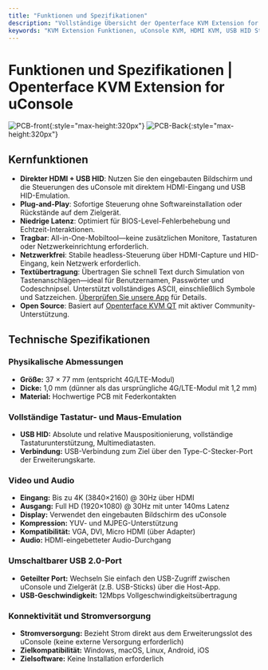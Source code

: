 ```yaml
---
title: "Funktionen und Spezifikationen"
description: "Vollständige Übersicht der Openterface KVM Extension for uConsole: leistungsstarke Funktionen einschließlich direkter HDMI-Eingang, USB HID-Steuerung, perfekter Formfaktor und detaillierte technische Spezifikationen. Alles was Sie über diese tragbare KVM-Lösung wissen müssen."
keywords: "KVM Extension Funktionen, uConsole KVM, HDMI KVM, USB HID Steuerung, tragbare KVM, headless Steuerung, 4G LTE Ersatz, technische Spezifikationen, uConsole Erweiterung"
---
```


# **Funktionen und Spezifikationen** | Openterface KVM Extension for uConsole

![PCB-front](https://assets.openterface.com/images/product/openterface-kvm-uconsole-extension.webp){:style="max-height:320px"}
![PCB-Back](https://assets.openterface.com/images/product/openterface-kvm-uconsole-extension-back.webp){:style="max-height:320px"}

## Kernfunktionen

- **Direkter HDMI + USB HID**: Nutzen Sie den eingebauten Bildschirm und die Steuerungen des uConsole mit direktem HDMI-Eingang und USB HID-Emulation.
- **Plug-and-Play**: Sofortige Steuerung ohne Softwareinstallation oder Rückstände auf dem Zielgerät.
- **Niedrige Latenz**: Optimiert für BIOS-Level-Fehlerbehebung und Echtzeit-Interaktionen.
- **Tragbar**: All-in-One-Mobiltool—keine zusätzlichen Monitore, Tastaturen oder Netzwerkeinrichtung erforderlich.
- **Netzwerkfrei**: Stabile headless-Steuerung über HDMI-Capture und HID-Eingang, kein Netzwerk erforderlich.
- **Textübertragung**: Übertragen Sie schnell Text durch Simulation von Tastenanschlägen—ideal für Benutzernamen, Passwörter und Codeschnipsel. Unterstützt vollständiges ASCII, einschließlich Symbole und Satzzeichen. [Überprüfen Sie unsere App](/app) für Details.
- **Open Source**: Basiert auf [Openterface KVM QT](https://github.com/techxArtisanStudio/openterface_qt) mit aktiver Community-Unterstützung.

## Technische Spezifikationen

### Physikalische Abmessungen

- **Größe:** 37 × 77 mm (entspricht 4G/LTE-Modul)
- **Dicke:** 1,0 mm (dünner als das ursprüngliche 4G/LTE-Modul mit 1,2 mm)
- **Material:** Hochwertige PCB mit Federkontakten

### Vollständige Tastatur- und Maus-Emulation

- **USB HID:** Absolute und relative Mauspositionierung, vollständige Tastaturunterstützung, Multimediatasten.
- **Verbindung:** USB-Verbindung zum Ziel über den Type-C-Stecker-Port der Erweiterungskarte.

### Video und Audio

- **Eingang:** Bis zu 4K (3840×2160) @ 30Hz über HDMI
- **Ausgang:** Full HD (1920×1080) @ 30Hz mit unter 140ms Latenz
- **Display:** Verwendet den eingebauten Bildschirm des uConsole
- **Kompression:** YUV- und MJPEG-Unterstützung
- **Kompatibilität:** VGA, DVI, Micro HDMI (über Adapter)
- **Audio:** HDMI-eingebetteter Audio-Durchgang

### Umschaltbarer USB 2.0-Port

- **Geteilter Port:** Wechseln Sie einfach den USB-Zugriff zwischen uConsole und Zielgerät (z.B. USB-Sticks) über die Host-App.
- **USB-Geschwindigkeit:** 12Mbps Vollgeschwindigkeitsübertragung

### Konnektivität und Stromversorgung

- **Stromversorgung:** Bezieht Strom direkt aus dem Erweiterungsslot des uConsole (keine externe Versorgung erforderlich)
- **Zielkompatibilität:** Windows, macOS, Linux, Android, iOS
- **Zielsoftware:** Keine Installation erforderlich
